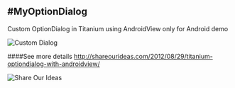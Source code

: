 #MyOptionDialog
------------------

Custom OptionDialog in Titanium using AndroidView only for Android demo

![Custom Dialog](http://shareourideas.com/wp-content/uploads/2012/08/option-dialog-with-androidview-in-titanium.png)

####See more details
http://shareourideas.com/2012/08/29/titanium-optiondialog-with-androidview/

![Share Our Ideas](http://shareourideas.com/wp-content/uploads/2015/10/Share-Our-Ideas-Logo.png)
